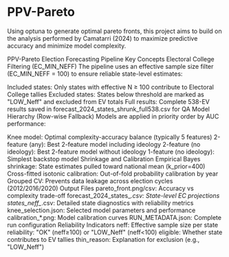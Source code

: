# PPV-Pareto
Using optuna to generate optimal pareto fronts, this project aims to build on the analysis performed by Camatarri (2024) to maximize predictive accuracy and minimize model complexity.

PPV-Pareto Election Forecasting Pipeline
Key Concepts
Electoral College Filtering (EC_MIN_NEFF)
The pipeline uses an effective sample size filter (EC_MIN_NEFF = 100) to ensure reliable state-level estimates:

Included states: Only states with effective N ≥ 100 contribute to Electoral College tallies
Excluded states: States below threshold are marked as "LOW_Neff" and excluded from EV totals
Full results: Complete 538-EV results saved in forecast_2024_states_shrunk_full538.csv for QA
Model Hierarchy (Row-wise Fallback)
Models are applied in priority order by AUC performance:

Knee model: Optimal complexity-accuracy balance (typically 5 features)
2-feature (any): Best 2-feature model including ideology
2-feature (no ideology): Best 2-feature model without ideology
1-feature (no ideology): Simplest backstop model
Shrinkage and Calibration
Empirical Bayes shrinkage: State estimates pulled toward national mean (k_prior=400)
Cross-fitted isotonic calibration: Out-of-fold probability calibration by year
Grouped CV: Prevents data leakage across election cycles (2012/2016/2020)
Output Files
pareto_front.png/csv: Accuracy vs complexity trade-off
forecast_2024_states_*.csv: State-level EC projections
states_neff_*.csv: Detailed state diagnostics with reliability metrics
knee_selection.json: Selected model parameters and performance
calibration_*.png: Model calibration curves
RUN_METADATA.json: Complete run configuration
Reliability Indicators
neff: Effective sample size per state
reliability: "OK" (neff≥100) or "LOW_Neff" (neff<100)
eligible: Whether state contributes to EV tallies
thin_reason: Explanation for exclusion (e.g., "LOW_Neff")
